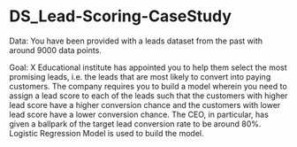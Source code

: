 # DS_Lead-Scoring-CaseStudy

Data:
You have been provided with a leads dataset from the past with around 9000 data points.

Goal:
X Educational institute has appointed you to help them select the most promising leads, i.e. the leads that are most likely to convert into paying customers.
The company requires you to build a model wherein you need to assign a lead score to each of the leads such that the customers with higher lead score have a higher conversion 
chance and the customers with lower lead score have a lower conversion chance. The CEO, in particular, has given a ballpark of the target lead conversion rate to be around 80%.
Logistic Regression Model is used to build the model.


